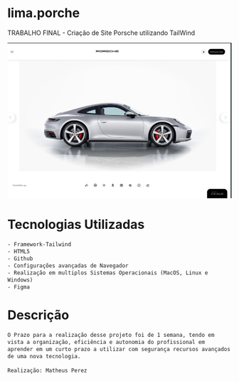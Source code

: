 # lima.porche
TRABALHO FINAL - Criação de Site Porsche utilizando TailWind


![](./img/telaReadme.jpg)



# Tecnologias Utilizadas
    - Framework-Tailwind
    - HTML5
    - Github
    - Configurações avançadas de Navegador
    - Realização em multiplos Sistemas Operacionais (MacOS, Linux e Windows)
    - Figma

# Descrição
    O Prazo para a realização desse projeto foi de 1 semana, tendo em vista a organização, eficiência e autonomia do profissional em aprender em um curto prazo a utilizar com segurança recursos avançados de uma nova tecnologia.
    
    Realização: Matheus Perez
